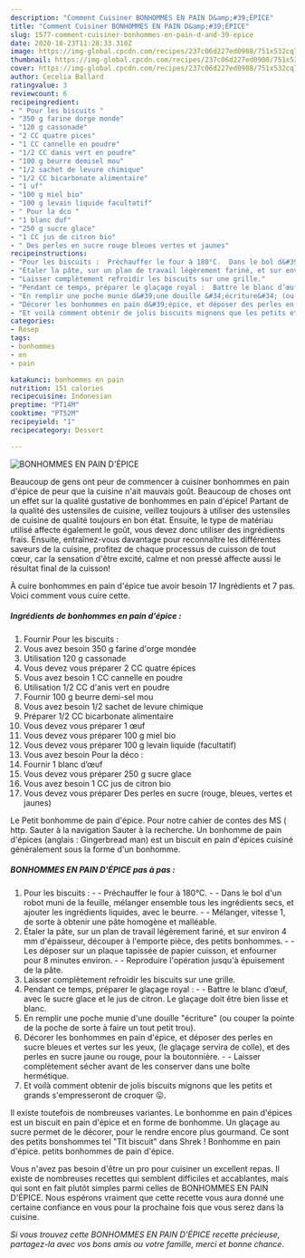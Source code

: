 ```yaml
---
description: "Comment Cuisiner BONHOMMES EN PAIN D&amp;#39;ÉPICE"
title: "Comment Cuisiner BONHOMMES EN PAIN D&amp;#39;ÉPICE"
slug: 1577-comment-cuisiner-bonhommes-en-pain-d-and-39-epice
date: 2020-10-23T11:28:33.310Z
image: https://img-global.cpcdn.com/recipes/237c06d227ed0908/751x532cq70/bonhommes-en-pain-depice-photo-principale-de-la-recette.jpg
thumbnail: https://img-global.cpcdn.com/recipes/237c06d227ed0908/751x532cq70/bonhommes-en-pain-depice-photo-principale-de-la-recette.jpg
cover: https://img-global.cpcdn.com/recipes/237c06d227ed0908/751x532cq70/bonhommes-en-pain-depice-photo-principale-de-la-recette.jpg
author: Cecelia Ballard
ratingvalue: 3
reviewcount: 6
recipeingredient:
- " Pour les biscuits "
- "350 g farine dorge monde"
- "120 g cassonade"
- "2 CC quatre pices"
- "1 CC cannelle en poudre"
- "1/2 CC danis vert en poudre"
- "100 g beurre demisel mou"
- "1/2 sachet de levure chimique"
- "1/2 CC bicarbonate alimentaire"
- "1 uf"
- "100 g miel bio"
- "100 g levain liquide facultatif"
- " Pour la dco "
- "1 blanc duf"
- "250 g sucre glace"
- "1 CC jus de citron bio"
- " Des perles en sucre rouge bleues vertes et jaunes"
recipeinstructions:
- "Pour les biscuits :  Préchauffer le four à 180°C.  Dans le bol d&#39;un robot muni de la feuille, mélanger ensemble tous les ingrédients secs, et ajouter les ingrédients liquides, avec le beurre.  Mélanger, vitesse 1, de sorte à obtenir une pâte homogène et malléable."
- "Étaler la pâte, sur un plan de travail légèrement fariné, et sur environ 4 mm d&#39;épaisseur, découper à l&#39;emporte pièce, des petits bonhommes.  Les déposer sur un plaque tapissée de papier cuisson, et enfourner pour 8 minutes environ.  Reproduire l&#39;opération jusqu&#39;à épuisement de la pâte."
- "Laisser complètement refroidir les biscuits sur une grille."
- "Pendant ce temps, préparer le glaçage royal :  Battre le blanc d’œuf, avec le sucre glace et le jus de citron. Le glaçage doit être bien lisse et blanc."
- "En remplir une poche munie d&#39;une douille &#34;écriture&#34; (ou couper la pointe de la poche de sorte à faire un tout petit trou)."
- "Décorer les bonhommes en pain d&#39;épice, et déposer des perles en sucre bleues et vertes sur les yeux, (le glaçage servira de colle), et des perles en sucre jaune ou rouge, pour la boutonnière.  Laisser complètement sécher avant de les conserver dans une boîte hermétique."
- "Et voilà comment obtenir de jolis biscuits mignons que les petits et grands s&#39;empresseront de croquer 😛."
categories:
- Resep
tags:
- bonhommes
- en
- pain

katakunci: bonhommes en pain 
nutrition: 151 calories
recipecuisine: Indonesian
preptime: "PT14M"
cooktime: "PT52M"
recipeyield: "1"
recipecategory: Dessert

---
```



![BONHOMMES EN PAIN D&#39;ÉPICE](https://img-global.cpcdn.com/recipes/237c06d227ed0908/751x532cq70/bonhommes-en-pain-depice-photo-principale-de-la-recette.jpg)

Beaucoup de gens ont peur de commencer à cuisiner bonhommes en pain d&#39;épice de peur que la cuisine n'ait mauvais goût. Beaucoup de choses ont un effet sur la qualité gustative de bonhommes en pain d&#39;épice! Partant de la qualité des ustensiles de cuisine, veillez toujours à utiliser des ustensiles de cuisine de qualité toujours en bon état. Ensuite, le type de matériau utilisé affecte également le goût, vous devez donc utiliser des ingrédients frais. Ensuite, entraînez-vous davantage pour reconnaître les différentes saveurs de la cuisine, profitez de chaque processus de cuisson de tout cœur, car la sensation d'être excité, calme et non pressé affecte aussi le résultat final de la cuisson!

<!--inarticleads1-->

À cuire bonhommes en pain d&#39;épice tue avoir besoin 17 Ingrédients et 7 pas. Voici comment vous cuire cette.

##### Ingrédients de bonhommes en pain d&#39;épice :

1. Fournir  Pour les biscuits :
1. Vous avez besoin 350 g farine d&#39;orge mondée
1. Utilisation 120 g cassonade
1. Vous devez vous préparer 2 CC quatre épices
1. Vous avez besoin 1 CC cannelle en poudre
1. Utilisation 1/2 CC d&#39;anis vert en poudre
1. Fournir 100 g beurre demi-sel mou
1. Vous avez besoin 1/2 sachet de levure chimique
1. Préparer 1/2 CC bicarbonate alimentaire
1. Vous devez vous préparer 1 œuf
1. Vous devez vous préparer 100 g miel bio
1. Vous devez vous préparer 100 g levain liquide (facultatif)
1. Vous avez besoin  Pour la déco :
1. Fournir 1 blanc d’œuf
1. Vous devez vous préparer 250 g sucre glace
1. Vous avez besoin 1 CC jus de citron bio
1. Vous devez vous préparer  Des perles en sucre (rouge, bleues, vertes et jaunes)


Le Petit bonhomme de pain d&#39;épice. Pour notre cahier de contes des MS ( http. Sauter à la navigation Sauter à la recherche. Un bonhomme de pain d&#39;épices (anglais : Gingerbread man) est un biscuit en pain d&#39;épices cuisiné généralement sous la forme d&#39;un bonhomme. 

<!--inarticleads2-->

##### BONHOMMES EN PAIN D&#39;ÉPICE pas à pas :

1. Pour les biscuits : -  - Préchauffer le four à 180°C. -  - Dans le bol d&#39;un robot muni de la feuille, mélanger ensemble tous les ingrédients secs, et ajouter les ingrédients liquides, avec le beurre. -  - Mélanger, vitesse 1, de sorte à obtenir une pâte homogène et malléable.
1. Étaler la pâte, sur un plan de travail légèrement fariné, et sur environ 4 mm d&#39;épaisseur, découper à l&#39;emporte pièce, des petits bonhommes. -  - Les déposer sur un plaque tapissée de papier cuisson, et enfourner pour 8 minutes environ. -  - Reproduire l&#39;opération jusqu&#39;à épuisement de la pâte.
1. Laisser complètement refroidir les biscuits sur une grille.
1. Pendant ce temps, préparer le glaçage royal : -  - Battre le blanc d’œuf, avec le sucre glace et le jus de citron. Le glaçage doit être bien lisse et blanc.
1. En remplir une poche munie d&#39;une douille &#34;écriture&#34; (ou couper la pointe de la poche de sorte à faire un tout petit trou).
1. Décorer les bonhommes en pain d&#39;épice, et déposer des perles en sucre bleues et vertes sur les yeux, (le glaçage servira de colle), et des perles en sucre jaune ou rouge, pour la boutonnière. -  - Laisser complètement sécher avant de les conserver dans une boîte hermétique.
1. Et voilà comment obtenir de jolis biscuits mignons que les petits et grands s&#39;empresseront de croquer 😛.


Il existe toutefois de nombreuses variantes. Le bonhomme en pain d&#39;épices est un biscuit en pain d&#39;épice et en forme de bonhomme. Un glaçage au sucre permet de le décorer, pour le rendre encore plus gourmand. Ce sont des petits bonshommes tel &#34;Tit biscuit&#34; dans Shrek ! Bonhomme en pain d&#39;épice. petits bonhommes de pain d&#39;épice. 

<!--inarticleads1-->

<p>
Vous n'avez pas besoin d'être un pro pour cuisiner un excellent repas. Il existe de nombreuses recettes qui semblent difficiles et accablantes, mais qui sont en fait plutôt simples parmi celles de BONHOMMES EN PAIN D&#39;ÉPICE. Nous espérons vraiment que cette recette vous aura donné une certaine confiance en vous pour la prochaine fois que vous serez dans la cuisine.
</p>

<p>
<i>Si vous trouvez cette BONHOMMES EN PAIN D&#39;ÉPICE recette précieuse, partagez-la avec vos bons amis ou votre famille, merci et bonne chance.</i>
</p>
